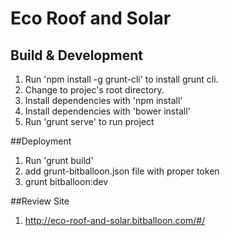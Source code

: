 # Eco Roof and Solar

## Build & Development

1. Run 'npm install -g grunt-cli' to install grunt cli.
2. Change to projec's root directory.
3. Install dependencies with 'npm install'
4. Install dependencies with 'bower install'
5. Run 'grunt serve' to run project


##Deployment
1. Run 'grunt build'
2. add grunt-bitballoon.json file with proper token
3. grunt bitballoon:dev

##Review Site
1. http://eco-roof-and-solar.bitballoon.com/#/
